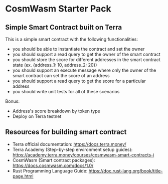 # CosmWasm Starter Pack

## Simple Smart Contract built on Terra
This is a simple smart contract with the following functionalities:
- you should be able to instantiate the contract and set the owner
- you should support a read query to get the owner of the smart contract
- you should store the score for different addresses in the smart contract state (ex. {address_1: 10, address_2: 20}) 
- you should support an execute message where only the owner of the smart contract can set the score of an address 
- you should support a read query to get the score for a particular address
- you should write unit tests for all of these scenarios

Bonus:
- Address's score breakdown by token type
- Deploy on Terra testnet

## Resources for building smart contract
- Terra official documentation: https://docs.terra.money/
- Terra Academy (Step-by-step environment setup guides): https://academy.terra.money/courses/cosmwasm-smart-contracts-i
- CosmWasm (Smart contract packages): https://docs.cosmwasm.com/docs/1.0/
- Rust Programming Language Guide: https://doc.rust-lang.org/book/title-page.html